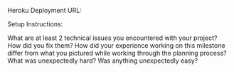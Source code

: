 Heroku Deployment URL: 

Setup Instructions:

What are at least 2 technical issues you encountered with your project? How did you fix them? 
How did your experience working on this milestone differ from what you pictured while working through the planning process? What was unexpectedly hard? Was anything unexpectedly easy?
